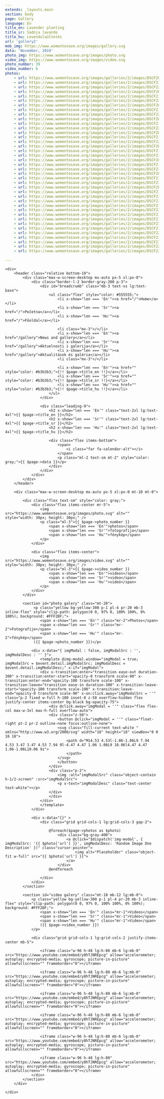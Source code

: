 ```yaml
---
extends: _layouts.main
section: body
page: Gallery
language: En
title_en: Lavender planting
title_sr: Sadnja lavande
title_hu: Levendulaültetés 
url: 'gallery2'
mob_img: https://www.womentosave.org/images/gallery.svg 
data: 'November, 2019' 
photo_img: https://www.womentosave.org/images/photo.svg
video_img: https://www.womentosave.org/images/video.svg
photo_number: 39
video_number: 6 
photos:
    - url: https://www.womentosave.org/images/galleries/2/images/DSCF2010.JPG
    - url: https://www.womentosave.org/images/galleries/2/images/DSCF2112.JPG
    - url: https://www.womentosave.org/images/galleries/2/images/DSCF2266.JPG
    - url: https://www.womentosave.org/images/galleries/2/images/DSCF2020.JPG
    - url: https://www.womentosave.org/images/galleries/2/images/DSCF2137.JPG
    - url: https://www.womentosave.org/images/galleries/2/images/DSCF2270.JPG
    - url: https://www.womentosave.org/images/galleries/2/images/DSCF2022.JPG
    - url: https://www.womentosave.org/images/galleries/2/images/DSCF2139.JPG
    - url: https://www.womentosave.org/images/galleries/2/images/DSCF2284.JPG
    - url: https://www.womentosave.org/images/galleries/2/images/DSCF2045.JPG
    - url: https://www.womentosave.org/images/galleries/2/images/DSCF2140.JPG
    - url: https://www.womentosave.org/images/galleries/2/images/DSCF2293.JPG
    - url: https://www.womentosave.org/images/galleries/2/images/DSCF2050.JPG
    - url: https://www.womentosave.org/images/galleries/2/images/DSCF2144.JPG
    - url: https://www.womentosave.org/images/galleries/2/images/DSCF2294.JPG
    - url: https://www.womentosave.org/images/galleries/2/images/DSCF2057.JPG
    - url: https://www.womentosave.org/images/galleries/2/images/DSCF2150.JPG
    - url: https://www.womentosave.org/images/galleries/2/images/DSCF2300.JPG
    - url: https://www.womentosave.org/images/galleries/2/images/DSCF2079.JPG
    - url: https://www.womentosave.org/images/galleries/2/images/DSCF2163.JPG
    - url: https://www.womentosave.org/images/galleries/2/images/DSCF2305.JPG
    - url: https://www.womentosave.org/images/galleries/2/images/DSCF2091.JPG
    - url: https://www.womentosave.org/images/galleries/2/images/DSCF2167.JPG
    - url: https://www.womentosave.org/images/galleries/2/images/DSCF2306.JPG
    - url: https://www.womentosave.org/images/galleries/2/images/DSCF2093.JPG
    - url: https://www.womentosave.org/images/galleries/2/images/DSCF2186.JPG
    - url: https://www.womentosave.org/images/galleries/2/images/DSCF2310.JPG
    - url: https://www.womentosave.org/images/galleries/2/images/DSCF2104.JPG
    - url: https://www.womentosave.org/images/galleries/2/images/DSCF2188.JPG
    - url: https://www.womentosave.org/images/galleries/2/images/DSCF2315.JPG
    - url: https://www.womentosave.org/images/galleries/2/images/DSCF2106.JPG
    - url: https://www.womentosave.org/images/galleries/2/images/DSCF2193.JPG
    - url: https://www.womentosave.org/images/galleries/2/images/DSCF2332.JPG
    - url: https://www.womentosave.org/images/galleries/2/images/DSCF2110.JPG
    - url: https://www.womentosave.org/images/galleries/2/images/DSCF2259.JPG
    - url: https://www.womentosave.org/images/galleries/2/images/DSCF2334.JPG
    - url: https://www.womentosave.org/images/galleries/2/images/DSCF2111.JPG
    - url: https://www.womentosave.org/images/galleries/2/images/DSCF2265.JPG
    - url: https://www.womentosave.org/images/galleries/2/images/DSCF2342.JPG
    
---
```


    <div>
        <header class="relative bottom-10">
            <div class="max-w-screen-desktop mx-auto px-5 xl:px-0">
                <div class="border-l-2 border-gray-200 p-3">
                    <div id="breadcrumb" class="mb-3 text-xs lg:text-base">
                        <ul class="flex" style="color: #555555;">
                            <li x-show="len === 'En'"><a href="/">Home</a></li>
                            <li x-show="len === 'Sr'"><a href="/">Početna</a></li>
                            <li x-show="len === 'Hu'"><a href="/">Főoldal</a></li>

                            <li class="mx-3">/</li>
                            <li x-show="len === 'En'"><a href="/gallery">News and gallery</a></li>
                            <li x-show="len === 'Sr'"><a href="/gallery">Aktuelnosti i galerija</a></li>
                            <li x-show="len === 'Hu'"><a href="/gallery">Aktualitások és galéria</a></li>
                            <li class="mx-3">/</li>

                            <li x-show="len === 'En'"><a href="" style="color: #b3b3b3;">{!! $page->title_en !!}</a></li>
                            <li x-show="len === 'Sr'"><a href="" style="color: #b3b3b3;">{!! $page->title_sr !!}</a></li>
                            <li x-show="len === 'Hu'"><a href="" style="color: #b3b3b3;">{!! $page->title_hu !!}</a></li>
                        </ul>
                    </div>
                        
                    <div class="leading-9">
                        <h2 x-show="len === 'En'" class="text-2xl lg:text-4xl">{{ $page->title_en }}</h2>
                        <h2 x-show="len === 'Sr'" class="text-2xl lg:text-4xl">{{ $page->title_sr }}</h2>
                        <h2 x-show="len === 'Hu'" class="text-2xl lg:text-4xl">{{ $page->title_hu }}</h2>

                        <div class="flex items-bottom">
                            <span>
                                <i class="far fa-calendar-alt"></i>
                            </span>
                            <p class="ml-2 text-sm mt-2" style="color: gray;">{{ $page->data }}</p>
                        </div>
                    </div>
                </div>
            </div>
        </header>

        <div class="max-w-screen-desktop mx-auto px-5 xl:px-0 mt-10 mt-0">
            
            <div class="flex text-sm" style="color: gray;">
                <div class="flex items-center mr-5">
                    <img src="https://www.womentosave.org/images/photo.svg" alt="" style="width: 30px; height: 30px;" />
                    <p class="ml-3">{{ $page->photo_number }} 
                        <span x-show="len === 'En'">photos</span>
                        <span x-show="len === 'Sr'">fotografija</span>
                        <span x-show="len === 'Hu'">fénykép</span>
                    </p>
                </div>

                <div class="flex items-center">
                    <img src="https://www.womentosave.org/images/video.svg" alt="" style="width: 30px; height: 30px;" />
                    <p class="ml-3">{{ $page->video_number }} 
                        <span x-show="len === 'En'">videos</span>
                        <span x-show="len === 'Sr'">videa</span>
                        <span x-show="len === 'Hu'">videó</span>
                    </p>
                </div>
            </div>

            <section id="photo galery" class="mt-20">
                 <p class="yellow bg-yellow-300 p-1 pl-4 pr-20 mb-3 inline-flex" style="clip-path: polygon(0 0, 97% 0, 100% 100%, 0% 100%); background: #FFF2BF;">
                    <span x-show="len === 'En'" class="mr-2">Photos</span> 
                    <span x-show="len === 'Sr'" class="mr-2">Fotografije</span> 
                    <span x-show="len === 'Hu'" class="mr-2">fénykép</span> 
                 ({{ $page->photo_number }})</p>
            
                <div x-data="{ imgModal : false, imgModalSrc : '', imgModalDesc : '' }">
                    <template @img-modal.window="imgModal = true; imgModalSrc = $event.detail.imgModalSrc; imgModalDesc = $event.detail.imgModalDesc;" x-if="imgModal">
                    <div x-transition:enter="transition ease-out duration-300" x-transition:enter-start="opacity-0 transform scale-90" x-transition:enter-end="opacity-100 transform scale-100" x-transition:leave="transition ease-in duration-300" x-transition:leave-start="opacity-100 transform scale-100" x-transition:leave-end="opacity-0 transform scale-90" x-on:click.away="imgModalSrc = ''" class="p-2 fixed w-full h-100 inset-0 z-50 overflow-hidden flex justify-center items-center bg-black bg-opacity-75">
                        <div @click.away="imgModal = ''" class="flex flex-col max-w-3xl max-h-full overflow-auto">
                        <div class="z-50">
                            <button @click="imgModal = ''" class="float-right pt-2 pr-2 outline-none focus:outline-none">
                            <svg class="fill-current text-white " xmlns="http://www.w3.org/2000/svg" width="18" height="18" viewBox="0 0 18 18">
                                <path d="M14.53 4.53l-1.06-1.06L9 7.94 4.53 3.47 3.47 4.53 7.94 9l-4.47 4.47 1.06 1.06L9 10.06l4.47 4.47 1.06-1.06L10.06 9z">
                                </path>
                            </svg>
                            </button>
                        </div>
                        <div class="p-2">
                            <img :alt="imgModalSrc" class="object-contain h-1/2-screen" :src="imgModalSrc">
                            <p x-text="imgModalDesc" class="text-center text-white"></p>
                        </div>
                        </div>
                    </div>
                    </template>
                </div>
                
                <div x-data="{}" >
                    <div class="grid grid-cols-1 lg:grid-cols-3 gap-2">
                            
                        @foreach($page->photos as $photo)
                            <div class="bg-gray-400">
                                <a @click="$dispatch('img-modal', {  imgModalSrc: '{{ $photo['url'] }}', imgModalDesc: 'Random Image One Description' })" class="cursor-pointer">
                                    <img alt="Placeholder" class="object-fit w-full" src="{{ $photo['url'] }}">
                                </a>
                            </div>
                        @endforeach
                        
                    </div>
                </div>
            </section>
        
            <section id="video galery" class="mt-10 mb-12 lg:mb-0">
                <p class="yellow bg-yellow-300 p-1 pl-4 pr-20 mb-3 inline-flex" style="clip-path: polygon(0 0, 97% 0, 100% 100%, 0% 100%); background: #FFF2BF;">
                    <span x-show="len === 'En'" class="mr-1">Videos</span> 
                    <span x-show="len === 'Sr'" class="mr-1">Video</span> 
                    <span x-show="len === 'Hu'" class="mr-1">Video</span> 
                    ({{ $page->video_number }})
                </p>

                <div class="grid grid-cols-1 lg:grid-cols-2 justify-items-center mb-5">
                    
                    <iframe class="w-96 h-48 lg:h-80 mb-6 lg:mb-0" src="https://www.youtube.com/embed/y8hTJNREpcg" allow="accelerometer; autoplay; encrypted-media; gyroscope; picture-in-picture" allowfullscreen="" frameborder="0"></iframe>
                    
                    <iframe class="w-96 h-48 lg:h-80 mb-6 lg:mb-0" src="https://www.youtube.com/embed/y8hTJNREpcg" allow="accelerometer; autoplay; encrypted-media; gyroscope; picture-in-picture" allowfullscreen="" frameborder="0"></iframe>
                    
                    <iframe class="w-96 h-48 lg:h-80 mb-6 lg:mb-0" src="https://www.youtube.com/embed/y8hTJNREpcg" allow="accelerometer; autoplay; encrypted-media; gyroscope; picture-in-picture" allowfullscreen="" frameborder="0"></iframe>
                    
                    <iframe class="w-96 h-48 lg:h-80 mb-6 lg:mb-0" src="https://www.youtube.com/embed/y8hTJNREpcg" allow="accelerometer; autoplay; encrypted-media; gyroscope; picture-in-picture" allowfullscreen="" frameborder="0"></iframe>
                    
                    <iframe class="w-96 h-48 lg:h-80 mb-6 lg:mb-0" src="https://www.youtube.com/embed/y8hTJNREpcg" allow="accelerometer; autoplay; encrypted-media; gyroscope; picture-in-picture" allowfullscreen="" frameborder="0"></iframe>
                    
                    <iframe class="w-96 h-48 lg:h-80" src="https://www.youtube.com/embed/y8hTJNREpcg" allow="accelerometer; autoplay; encrypted-media; gyroscope; picture-in-picture" allowfullscreen="" frameborder="0"></iframe>
                </div>
            </section>
        </div>

    </div>






